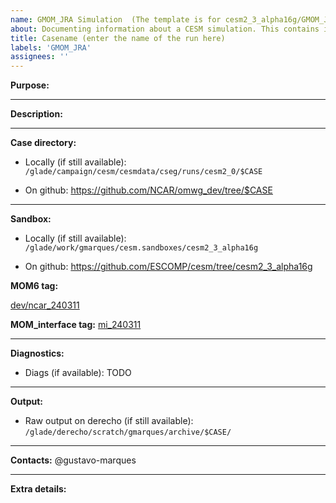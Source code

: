 ```yaml
---
name: GMOM_JRA Simulation  (The template is for cesm2_3_alpha16g/GMOM_JRA. if you are using another tag/compset, please customize accordingly)
about: Documenting information about a CESM simulation. This contains information about the location of the run directory, sandbox, etc
title: Casename (enter the name of the run here)
labels: 'GMOM_JRA'
assignees: ''
---
```

**Purpose:**

___

**Description:**

___
**Case directory:**
- Locally (if still available):
`/glade/campaign/cesm/cesmdata/cseg/runs/cesm2_0/$CASE`

- On github:
https://github.com/NCAR/omwg_dev/tree/$CASE
___
**Sandbox:**
- Locally (if still available): `/glade/work/gmarques/cesm.sandboxes/cesm2_3_alpha16g`

- On github: https://github.com/ESCOMP/cesm/tree/cesm2_3_alpha16g

**MOM6 tag:**

[dev/ncar_240311](https://github.com/NCAR/MOM6/releases/tag/dev%2Fncar_240311)

**MOM_interface tag:**
[mi_240311](https://github.com/ESCOMP/MOM_interface/releases/tag/mi_240311)

___
**Diagnostics:**
- Diags (if available):
TODO
___
**Output:**
- Raw output on derecho (if still available): `/glade/derecho/scratch/gmarques/archive/$CASE/`
___
**Contacts:**
@gustavo-marques
___
**Extra details:**
